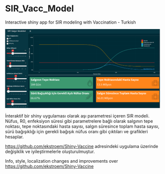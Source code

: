 # SIR_Vacc_Model
Interactive shiny app for SIR modeling with Vaccination - Turkish 

![SIR Mod](screen_shot/ss1.png?raw=true "SIR Mod")


İnteraktif bir shiny uygulaması olarak aşı parametresi içeren SIR modeli. Nüfus, R0, enfeksiyon süresi gibi parametrelere bağlı olarak salgının tepe noktası, tepe noktasındaki hasta sayısı, salgın süresince toplam hasta sayısı, sürü bağışıklığı için gerekli bağışık nüfus oranı gibi çıktıları ve grafikleri hesaplar.

https://github.com/ekstroem/Shiny-Vaccine adresindeki uygulama üzerinde değişiklik ve iyileştirmelerle oluşturulmuştur.

Info, style, localization changes and improvements over https://github.com/ekstroem/Shiny-Vaccine


